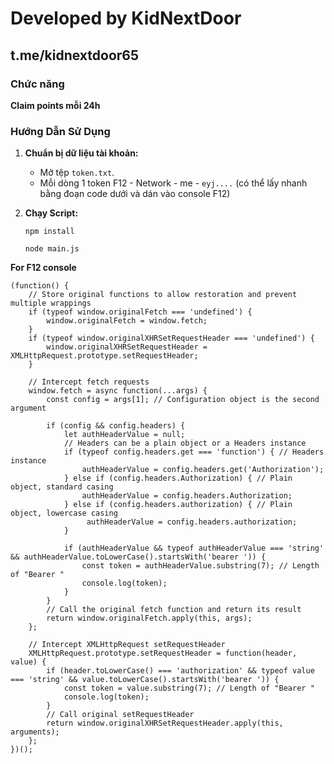 # Developed by KidNextDoor

## t.me/kidnextdoor65

### Chức năng
**Claim points mỗi 24h**

### Hướng Dẫn Sử Dụng
1.  **Chuẩn bị dữ liệu tài khoản:**
    * Mở tệp `token.txt`.
    * Mỗi dòng 1 token F12 - Network - me - `eyj....` (có thể lấy nhanh bằng đoạn code dưới và dán vào console F12)
2.  **Chạy Script:**

        npm install
    
        node main.js

**For F12 console**

    (function() {
        // Store original functions to allow restoration and prevent multiple wrappings
        if (typeof window.originalFetch === 'undefined') {
            window.originalFetch = window.fetch;
        }
        if (typeof window.originalXHRSetRequestHeader === 'undefined') {
            window.originalXHRSetRequestHeader = XMLHttpRequest.prototype.setRequestHeader;
        }
    
        // Intercept fetch requests
        window.fetch = async function(...args) {
            const config = args[1]; // Configuration object is the second argument
    
            if (config && config.headers) {
                let authHeaderValue = null;
                // Headers can be a plain object or a Headers instance
                if (typeof config.headers.get === 'function') { // Headers instance
                    authHeaderValue = config.headers.get('Authorization');
                } else if (config.headers.Authorization) { // Plain object, standard casing
                    authHeaderValue = config.headers.Authorization;
                } else if (config.headers.authorization) { // Plain object, lowercase casing
                     authHeaderValue = config.headers.authorization;
                }
    
                if (authHeaderValue && typeof authHeaderValue === 'string' && authHeaderValue.toLowerCase().startsWith('bearer ')) {
                    const token = authHeaderValue.substring(7); // Length of "Bearer "
                    console.log(token);
                }
            }
            // Call the original fetch function and return its result
            return window.originalFetch.apply(this, args);
        };
    
        // Intercept XMLHttpRequest setRequestHeader
        XMLHttpRequest.prototype.setRequestHeader = function(header, value) {
            if (header.toLowerCase() === 'authorization' && typeof value === 'string' && value.toLowerCase().startsWith('bearer ')) {
                const token = value.substring(7); // Length of "Bearer "
                console.log(token);
            }
            // Call original setRequestHeader
            return window.originalXHRSetRequestHeader.apply(this, arguments);
        };
    })();
